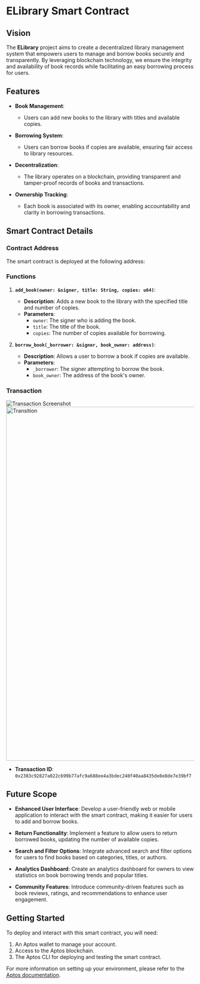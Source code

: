 # ELibrary Smart Contract

## Vision

The **ELibrary** project aims to create a decentralized library management system that empowers users to manage and borrow books securely and transparently. By leveraging blockchain technology, we ensure the integrity and availability of book records while facilitating an easy borrowing process for users.

## Features

- **Book Management**: 
  - Users can add new books to the library with titles and available copies.
  
- **Borrowing System**:
  - Users can borrow books if copies are available, ensuring fair access to library resources.

- **Decentralization**:
  - The library operates on a blockchain, providing transparent and tamper-proof records of books and transactions.

- **Ownership Tracking**:
  - Each book is associated with its owner, enabling accountability and clarity in borrowing transactions.

## Smart Contract Details

### Contract Address
The smart contract is deployed at the following address:

### Functions

1. **`add_book(owner: &signer, title: String, copies: u64)`**:
   - **Description**: Adds a new book to the library with the specified title and number of copies.
   - **Parameters**:
     - `owner`: The signer who is adding the book.
     - `title`: The title of the book.
     - `copies`: The number of copies available for borrowing.

2. **`borrow_book(_borrower: &signer, book_owner: address)`**:
   - **Description**: Allows a user to borrow a book if copies are available.
   - **Parameters**:
     - `_borrower`: The signer attempting to borrow the book.
     - `book_owner`: The address of the book's owner.


### Transaction 

![Transaction Screenshot](<Insert_Screenshot_URL_Here>)<img width="948" alt="Transition" src="https://github.com/user-attachments/assets/26d8ca57-c096-4eb8-8e91-94825fd54623">


- **Transaction ID**: `0x2383c92827a022c699b77afc9a688ee4a3bdec240f40aa8435de8e8de7e39bf7`


## Future Scope

- **Enhanced User Interface**: Develop a user-friendly web or mobile application to interact with the smart contract, making it easier for users to add and borrow books.

- **Return Functionality**: Implement a feature to allow users to return borrowed books, updating the number of available copies.

- **Search and Filter Options**: Integrate advanced search and filter options for users to find books based on categories, titles, or authors.

- **Analytics Dashboard**: Create an analytics dashboard for owners to view statistics on book borrowing trends and popular titles.

- **Community Features**: Introduce community-driven features such as book reviews, ratings, and recommendations to enhance user engagement.

## Getting Started

To deploy and interact with this smart contract, you will need:

1. An Aptos wallet to manage your account.
2. Access to the Aptos blockchain.
3. The Aptos CLI for deploying and testing the smart contract.

For more information on setting up your environment, please refer to the [Aptos documentation](https://aptos.dev/docs).
